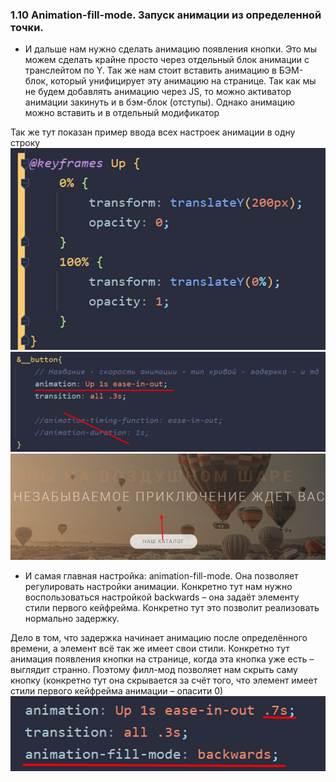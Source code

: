 ### **1.10 Animation-fill-mode. Запуск анимации из определенной точки.**

- И дальше нам нужно сделать анимацию появления кнопки. Это мы можем сделать крайне просто через отдельный блок анимации с транслейтом по Y. Так же нам стоит вставить анимацию в БЭМ-блок, который унифицирует эту анимацию на странице. Так как мы не будем добавлять анимацию через JS, то можно активатор анимации закинуть и в бэм-блок (отступы). Однако анимацию можно вставить и в отдельный модификатор

Так же тут показан пример ввода всех настроек анимации в одну строку
![](_png/Pasted%20image%2020220908085209.png)
![](_png/Pasted%20image%2020220908085215.png)
![](_png/Pasted%20image%2020220908085220.png)
- И самая главная настройка: animation-fill-mode. Она позволяет регулировать настройки анимации. Конкретно тут нам нужно воспользоваться настройкой backwards – она задаёт элементу стили первого кейфрейма. Конкретно тут это позволит реализовать нормально задержку.

Дело в том, что задержка начинает анимацию после определённого времени, а элемент всё так же имеет свои стили. Конкретно тут анимация появления кнопки на странице, когда эта кнопка уже есть – выглядит странно. Поэтому филл-мод позволяет нам скрыть саму кнопку (конкретно тут она скрывается за счёт того, что элемент имеет стили первого кейфрейма анимации – опасити 0)
![](_png/Pasted%20image%2020220908085228.png)